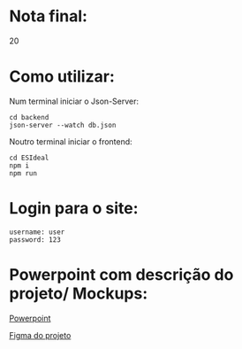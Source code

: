 # Nota final:
20

# Como utilizar:

Num terminal iniciar o Json-Server: 

    cd backend
    json-server --watch db.json

Noutro terminal iniciar o frontend:

    cd ESIdeal
    npm i
    npm run

# Login para o site:
    
    username: user
    password: 123

# Powerpoint com descrição do projeto/ Mockups:
[Powerpoint](docs/Apresentação%20IPM.pptx)

[Figma do projeto](https://www.figma.com/design/GmqrjPl8rs7rdYdfkNIih1/IPM-grupo-34?m=auto&t=5zKcNIynYzN69SgB-1)
